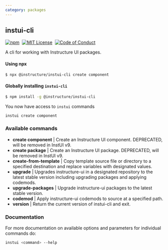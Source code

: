 ```yaml
---
category: packages
---
```


## instui-cli

[![npm][npm]][npm-url]&nbsp;
[![MIT License][license-badge]][license]&nbsp;
[![Code of Conduct][coc-badge]][coc]

A cli for working with Instructure UI packages.

#### Using npx

```bash
$ npx @instructure/instui-cli create component
```

#### Globally installing `instui-cli`

```bash
$ npm install -g @instructure/instui-cli
```

You now have access to `instui` commands

```bash
instui create component
```

### Available commands

- **create component** | Create an Instructure UI component. DEPRECATED, will be removed in InstUI v9.
- **create package** | Create an Instructure UI package. DEPRECATED, will be removed in InstUI v9.
- **create-from-template** | Copy template source file or directory to a specified destination and replace variables with designated values.
- **upgrade** | Upgrades instructure-ui in a designated repository to the latest stable version including upgrading packages and applying codemods.
- **upgrade-packages** | Upgrade instructure-ui packages to the latest stable version.
- **codemod** | Apply instructure-ui codemods to source at a specified path.
- **version** | Return the current version of instui-cli and exit.

### Documentation

For more documentation on available options and parameters for individual commands do:

```sh
instui <command> --help
```

[npm]: https://img.shields.io/npm/v/@instructure/instui-cli.svg
[npm-url]: https://npmjs.com/package/@instructure/instui-cli
[license-badge]: https://img.shields.io/npm/l/instructure-ui.svg?style=flat-square
[license]: https://github.com/instructure/instructure-ui/blob/master/LICENSE
[coc-badge]: https://img.shields.io/badge/code%20of-conduct-ff69b4.svg?style=flat-square
[coc]: https://github.com/instructure/instructure-ui/blob/master/CODE_OF_CONDUCT.md
